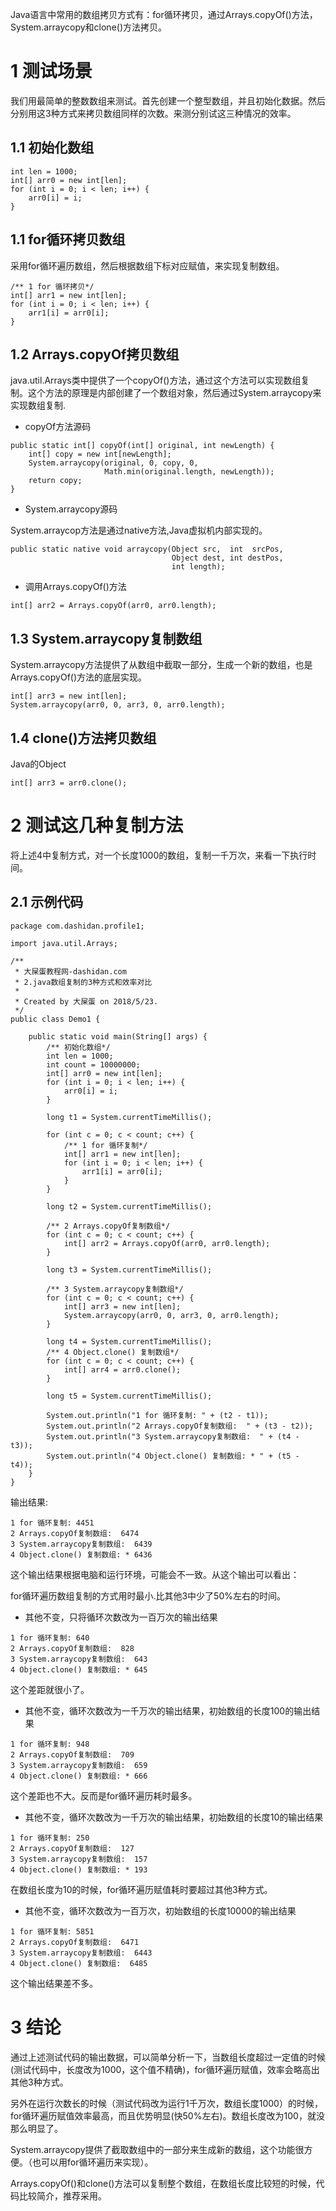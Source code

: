 <div class="jumbotron">
<p>Java语言中常用的数组拷贝方式有：for循环拷贝，通过Arrays.copyOf()方法，System.arraycopy和clone()方法拷贝。</p>
</div>

1 测试场景
===

我们用最简单的整数数组来测试。首先创建一个整型数组，并且初始化数据。然后分别用这3种方式来拷贝数组同样的次数。来测分别试这三种情况的效率。

1.1 初始化数组
---

```
int len = 1000;
int[] arr0 = new int[len];
for (int i = 0; i < len; i++) {
	arr0[i] = i;
}
```

1.1 for循环拷贝数组
---
采用for循环遍历数组，然后根据数组下标对应赋值，来实现复制数组。

```
/** 1 for 循环拷贝*/
int[] arr1 = new int[len];
for (int i = 0; i < len; i++) {
	arr1[i] = arr0[i];
}
```

1.2 Arrays.copyOf拷贝数组
---
java.util.Arrays类中提供了一个copyOf()方法，通过这个方法可以实现数组复制。这个方法的原理是内部创建了一个数组对象，然后通过System.arraycopy来实现数组复制.

- copyOf方法源码

```
public static int[] copyOf(int[] original, int newLength) {
	int[] copy = new int[newLength];
	System.arraycopy(original, 0, copy, 0,
					 Math.min(original.length, newLength));
	return copy;
}
```

- System.arraycopy源码

System.arraycop方法是通过native方法,Java虚拟机内部实现的。

```
public static native void arraycopy(Object src,  int  srcPos,
									Object dest, int destPos,
									int length);
```

- 调用Arrays.copyOf()方法

```
int[] arr2 = Arrays.copyOf(arr0, arr0.length);
```

1.3 System.arraycopy复制数组
---

System.arraycopy方法提供了从数组中截取一部分，生成一个新的数组，也是Arrays.copyOf()方法的底层实现。

```
int[] arr3 = new int[len];
System.arraycopy(arr0, 0, arr3, 0, arr0.length);
```

1.4 clone()方法拷贝数组
---
Java的Object

```
int[] arr3 = arr0.clone();
```

2 测试这几种复制方法
===

将上述4中复制方式，对一个长度1000的数组，复制一千万次，来看一下执行时间。

2.1 示例代码
---

```
package com.dashidan.profile1;

import java.util.Arrays;

/**
 * 大屎蛋教程网-dashidan.com
 * 2.java数组复制的3种方式和效率对比
 *
 * Created by 大屎蛋 on 2018/5/23.
 */
public class Demo1 {

    public static void main(String[] args) {
        /** 初始化数组*/
        int len = 1000;
        int count = 10000000;
        int[] arr0 = new int[len];
        for (int i = 0; i < len; i++) {
            arr0[i] = i;
        }

        long t1 = System.currentTimeMillis();

        for (int c = 0; c < count; c++) {
            /** 1 for 循环复制*/
            int[] arr1 = new int[len];
            for (int i = 0; i < len; i++) {
                arr1[i] = arr0[i];
            }
        }

        long t2 = System.currentTimeMillis();

        /** 2 Arrays.copyOf复制数组*/
        for (int c = 0; c < count; c++) {
            int[] arr2 = Arrays.copyOf(arr0, arr0.length);
        }

        long t3 = System.currentTimeMillis();

        /** 3 System.arraycopy复制数组*/
        for (int c = 0; c < count; c++) {
            int[] arr3 = new int[len];
            System.arraycopy(arr0, 0, arr3, 0, arr0.length);
        }

        long t4 = System.currentTimeMillis();
        /** 4 Object.clone() 复制数组*/
        for (int c = 0; c < count; c++) {
            int[] arr4 = arr0.clone();
        }

        long t5 = System.currentTimeMillis();

        System.out.println("1 for 循环复制: " + (t2 - t1));
        System.out.println("2 Arrays.copyOf复制数组:  " + (t3 - t2));
        System.out.println("3 System.arraycopy复制数组:  " + (t4 - t3));
        System.out.println("4 Object.clone() 复制数组: * " + (t5 - t4));
    }
}

```

输出结果:

```
1 for 循环复制: 4451
2 Arrays.copyOf复制数组:  6474
3 System.arraycopy复制数组:  6439
4 Object.clone() 复制数组: * 6436
```

这个输出结果根据电脑和运行环境，可能会不一致。从这个输出可以看出：

for循环遍历数组复制的方式用时最小.比其他3中少了50%左右的时间。

- 其他不变，只将循环次数改为一百万次的输出结果

```
1 for 循环复制: 640
2 Arrays.copyOf复制数组:  828
3 System.arraycopy复制数组:  643
4 Object.clone() 复制数组: * 645
```
这个差距就很小了。


- 其他不变，循环次数改为一千万次的输出结果，初始数组的长度100的输出结果

```
1 for 循环复制: 948
2 Arrays.copyOf复制数组:  709
3 System.arraycopy复制数组:  659
4 Object.clone() 复制数组: * 666
```
这个差距也不大。反而是for循环遍历耗时最多。


- 其他不变，循环次数改为一千万次的输出结果，初始数组的长度10的输出结果

```
1 for 循环复制: 250
2 Arrays.copyOf复制数组:  127
3 System.arraycopy复制数组:  157
4 Object.clone() 复制数组: * 193
```

在数组长度为10的时候，for循环遍历赋值耗时要超过其他3种方式。

- 其他不变，循环次数改为一百万次，初始数组的长度10000的输出结果

```
1 for 循环复制: 5851
2 Arrays.copyOf复制数组:  6471
3 System.arraycopy复制数组:  6443
4 Object.clone() 复制数组:  6485
```
这个输出结果差不多。

3 结论
===

通过上述测试代码的输出数据，可以简单分析一下，当数组长度超过一定值的时候(测试代码中，长度改为1000，这个值不精确)，for循环遍历赋值，效率会略高出其他3种方式。

另外在运行次数长的时候（测试代码改为运行1千万次，数组长度1000）的时候，for循环遍历赋值效率最高，而且优势明显(快50%左右)。数组长度改为100，就没那么明显了。

System.arraycopy提供了截取数组中的一部分来生成新的数组，这个功能很方便。（也可以用for循环遍历来实现）。

Arrays.copyOf()和clone()方法可以复制整个数组，在数组长度比较短的时候，代码比较简介，推荐采用。

